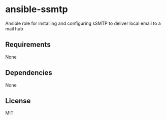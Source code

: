 ansible-ssmtp
=============

Ansible role for installing and configuring sSMTP to deliver local email to a mail hub

Requirements
-----------

None

Dependencies
-----------

None

License
------

MIT
